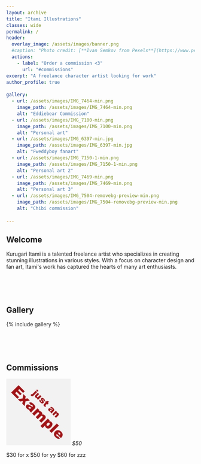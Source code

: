 ```yaml
---
layout: archive
title: "Itami Illustrations"
classes: wide
permalink: /
header:
  overlay_image: /assets/images/banner.png
  #caption: "Photo credit: [**Ivan Semkov from Pexels**](https://www.pexels.com/photo/drawing-a-halloween-illustration-on-a-tablet-5428710/)"
  actions:
    - label: "Order a commission <3"
      url: "#commissions"
excerpt: "A freelance character artist looking for work"
author_profile: true

gallery:
  - url: /assets/images/IMG_7464-min.png
    image_path: /assets/images/IMG_7464-min.png
    alt: "Eddiebear Commission"
  - url: /assets/images/IMG_7100-min.png
    image_path: /assets/images/IMG_7100-min.png
    alt: "Personal art"
  - url: /assets/images/IMG_6397-min.jpg
    image_path: /assets/images/IMG_6397-min.jpg
    alt: "Fweddyboy fanart"
  - url: /assets/images/IMG_7150-1-min.png
    image_path: /assets/images/IMG_7150-1-min.png
    alt: "Personal art 2"
  - url: /assets/images/IMG_7469-min.png
    image_path: /assets/images/IMG_7469-min.png
    alt: "Personal art 3"
  - url: /assets/images/IMG_7504-removebg-preview-min.png
    image_path: /assets/images/IMG_7504-removebg-preview-min.png
    alt: "Chibi commission"

---
```


## Welcome

Kurugari Itami is a talented freelance artist who specializes in creating stunning illustrations in various styles. With a focus on character design and fan art, Itami's work has captured the hearts of many art enthusiasts.

<br><br><br>

## Gallery

{% include gallery %}

<br><br><br>

## Commissions
![Example](/assets/images/Example.png)
*$50*

$30 for x
$50 for yy
$60 for zzz